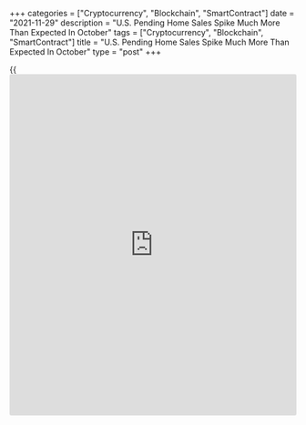 +++
categories = ["Cryptocurrency", "Blockchain", "SmartContract"]
date = "2021-11-29"
description = "U.S. Pending Home Sales Spike Much More Than Expected In October"
tags = ["Cryptocurrency", "Blockchain", "SmartContract"]
title = "U.S. Pending Home Sales Spike Much More Than Expected In October"
type = "post"
+++

{{<iframe id="large-banner" src="https://www.bounty.group/#slide=15.0" width="100%" height="600" scrolling="no" style="border: 0px solid rgb(216, 221, 230); border-radius: 3px;">}}

After reporting a notable pullback in U.S. pending home sales in the
previous month, the National Association of Realtors released a report
on Monday showing pending home sales rebounded by much more than
expected in the month of October.

NAR said its pending home sales index spiked by 7.5 percent to 125.2 in
October after tumbling by 2.4 percent to a revised 116.5 in September.

Economists had expected pending home sales to increase by 1.0 percent
compared to the 2.3 percent slump originally reported for the previous
month.

A pending home sale is one in which a contract was signed but not yet
closed. Normally, it takes four to six weeks to close a contracted sale.

The pending home sales index surged to its highest level since last
December but was still down by 1.4 percent compared to the same month a
year ago.

"Motivated by fast-rising rents and the anticipated increase in mortgage
rates, consumers that are on strong financial footing are signing
contracts to purchase a home sooner rather than later," said Lawrence
Yun, NAR's chief economist.

He added, "This solid buying is a testament to demand still being
relatively high, as it is occurring during a time when inventory is
still markedly low."

The report showed pending home sales in the Midwest soared by 11.8
percent, while pending sales in the South and Northeast jumped by 8.0
percent and 6.9 percent, respectively. Pending home sales in the West
also rose by 2.1 percent.

"The notable gain in October assures that total existing-home sales in
2021 will exceed 6 million, which will shape up to be the best
performance in 15 years," Yun said.

Yun expects the housing market to remain robust but forecast home prices
will rise at a gentler pace over the course of the next several months
and expects demand to be milder as mortgage rates increase.

For comments and feedback [contact](https://www.playgroundfx.com/contact/): editorial@rtt[news](https://www.letsplayfx.com/blog/forex-news-website/).com

[Economic News][1]

 **What parts of the world are seeing the best (and worst) economic
performances lately? Click[here][2] to check out our [Econ Scorecard][2]
and find out! See up-to-the-moment [ranking](https://www.playgroundfx.com/blog/crypto-exchange-ranking/)s for the best and worst
performers in [GDP][3], [unemployment rate][4], [inflation][5] and much
more.**

   1. www.rtt[news](https://www.letsplayfx.com/blog/forex-news-website/).com/Content/EconomicNews.aspx
   2. www.rtt[news](https://www.letsplayfx.com/blog/forex-news-website/).com/economic-scorecard/world-rank/PPI/highest-performance.aspx
   3. www.rtt[news](https://www.letsplayfx.com/blog/forex-news-website/).com/economic-scorecard/world-rank/GDP/highest-performance.aspx
   4. www.rtt[news](https://www.letsplayfx.com/blog/forex-news-website/).com/economic-scorecard/world-rank/unemployment-rate/lowest-performance.aspx
   5. www.rtt[news](https://www.letsplayfx.com/blog/forex-news-website/).com/economic-scorecard/world-rank/CPI/highest-performance.aspx